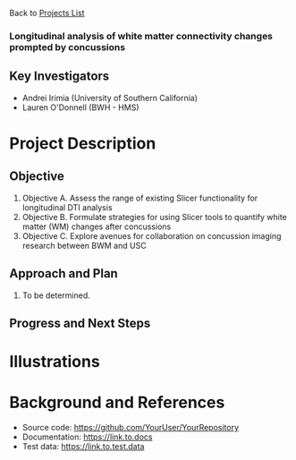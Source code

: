 Back to [Projects List](../../README.md#ProjectsList)

### Longitudinal analysis of white matter connectivity changes prompted by concussions 

## Key Investigators

- Andrei Irimia (University of Southern California)
- Lauren O'Donnell (BWH - HMS)

# Project Description

<!-- Concussions (also known as mild traumatic brain injuries, or mTBIs) have relatively high incidence in the elderly and increase the risk for neurodegenerative disorders. The effects of concussions upon the human connectome and upon local white matter are poorly understood. This project will explore the potential of Slicer tools to assist the study of white matter (WM) degradation after concussions using diffusion tensor imaging (DTI). -->

## Objective

1. Objective A. Assess the range of existing Slicer functionality for longitudinal DTI analysis
1. Objective B. Formulate strategies for using Slicer tools to quantify white matter (WM) changes after concussions
1. Objective C. Explore avenues for collaboration on concussion imaging research between BWM and USC

## Approach and Plan

1. To be determined.

## Progress and Next Steps

<!-- To be added. -->

# Illustrations

<!--Add pictures and links to videos that demonstrate what has been accomplished.-->

<!--![Description of picture](Example2.jpg)-->

<!--![Some more images](Example2.jpg)-->

# Background and References

<!--Use this space for information that may help people better understand your project, like links to papers, source code, or data.-->

- Source code: https://github.com/YourUser/YourRepository
- Documentation: https://link.to.docs
- Test data: https://link.to.test.data
